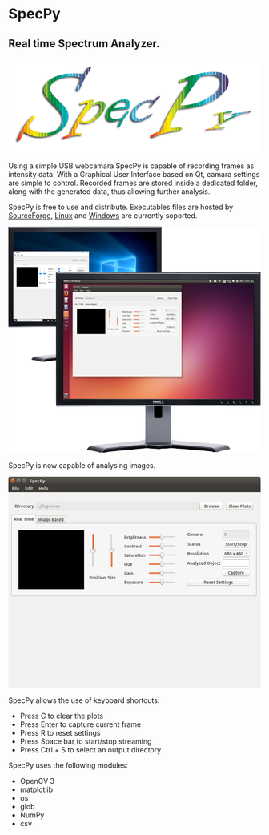 # SpecPy
## Real time Spectrum Analyzer.
![SpecPy](https://github.com/jsbarbosa/SpecPy/blob/master/SpecPy.png)

Using a simple USB webcamara SpecPy is capable of recording frames as intensity data. With a Graphical User Interface based on Qt, camara settings are simple to control. Recorded frames are stored inside a dedicated folder, along with the generated data, thus allowing further analysis.

SpecPy is free to use and distribute. Executables files are hosted by [SourceForge](http://sourceforge.net), [Linux](https://sourceforge.net/projects/specpy/files/Linux/) and [Windows](https://sourceforge.net/projects/specpy/files/Windows/) are currently soported.

![Platforms](https://github.com/jsbarbosa/SpecPy/blob/master/additional/Main.png)

SpecPy is now capable of analysing images.

![Images](https://github.com/jsbarbosa/SpecPy/blob/master/additional/ImagesBased.gif)

SpecPy allows the use of keyboard shortcuts:
- Press C to clear the plots
- Press Enter to capture current frame
- Press R to reset settings
- Press Space bar to start/stop streaming
- Press Ctrl + S to select an output directory

SpecPy uses the following modules:
- OpenCV 3
- matplotlib
- os
- glob
- NumPy
- csv
